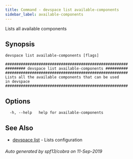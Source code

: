 ```yaml
---
title: Command - devspace list available-components
sidebar_label: available-components
---
```



Lists all available components

## Synopsis


```
devspace list available-components [flags]
```

```
#######################################################
######### devspace list available-components ##########
#######################################################
Lists all the available components that can be used
in devspace
#######################################################
```
## Options

```
  -h, --help   help for available-components
```

## See Also

* [devspace list](/docs/cli/commands/devspace_list)	 - Lists configuration

###### Auto generated by spf13/cobra on 11-Sep-2019
